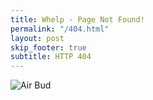 ```yaml
---
title: Whelp - Page Not Found!
permalink: "/404.html"
layout: post
skip_footer: true
subtitle: HTTP 404
---
```


![Air Bud]({{site.url}}/static/404-airbud.jpg)

